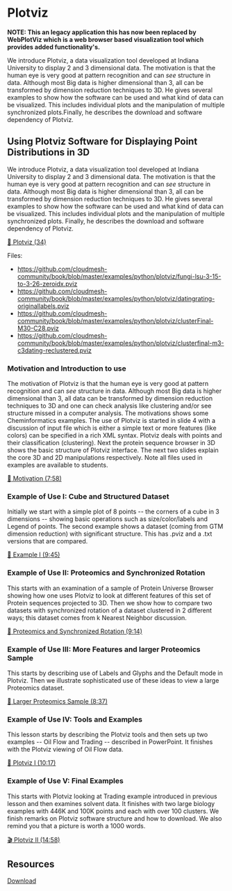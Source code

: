 # Plotviz


**NOTE: This an legacy application this has now been replaced by WebPlotViz
which is a web browser based visualization tool which provides added
functionality's.**

We introduce Plotviz, a data visualization tool developed at Indiana
University to display 2 and 3 dimensional data. The motivation is that
the human eye is very good at pattern recognition and can *see*
structure in data. Although most Big data is higher dimensional than 3,
all can be transformed by dimension reduction techniques to 3D. He gives
several examples to show how the software can be used and what kind of
data can be visualized. This includes individual plots and the
manipulation of multiple synchronized plots.Finally, he describes the
download and software dependency of Plotviz.

## Using Plotviz Software for Displaying Point Distributions in 3D

We introduce Plotviz, a data visualization tool developed at Indiana
University to display 2 and 3 dimensional data. The motivation is that
the human eye is very good at pattern recognition and can *see*
structure in data. Although most Big data is higher dimensional than 3,
all can be transformed by dimension reduction techniques to 3D. He gives
several examples to show how the software can be used and what kind of
data can be visualized. This includes individual plots and the
manipulation of multiple synchronized plots. Finally, he describes the
download and software dependency of Plotviz.

[:scroll: Plotviz (34)](https://iu.app.box.com/s/jypomnrz755xgps5e6iw)

Files:

- <https://github.com/cloudmesh-community/book/blob/master/examples/python/plotviz/fungi-lsu-3-15-to-3-26-zeroidx.pviz>
- <https://github.com/cloudmesh-community/book/blob/master/examples/python/plotviz/datingrating-originallabels.pviz>
- <https://github.com/cloudmesh-community/book/blob/master/examples/python/plotviz/clusterFinal-M30-C28.pviz>
- <https://github.com/cloudmesh-community/book/blob/master/examples/python/plotviz/clusterfinal-m3-c3dating-reclustered.pviz>

### Motivation and Introduction to use

The motivation of Plotviz is that the human eye is very good at pattern
recognition and can *see* structure in data. Although most Big data is
higher dimensional than 3, all data can be transformed by dimension
reduction techniques to 3D and one can check analysis like clustering
and/or see structure missed in a computer analysis. The motivations
shows some Cheminformatics examples. The use of Plotviz is started in
slide 4 with a discussion of input file which is either a simple text or
more features (like colors) can be specified in a rich XML syntax.
Plotviz deals with points and their classification (clustering). Next
the protein sequence browser in 3D shows the basic structure of Plotviz
interface. The next two slides explain the core 3D and 2D manipulations
respectively. Note all files used in examples are available to students.

[:scroll: Motivation (7:58)](<http://youtu.be/4aQlCmQ1jfY>)

### Example of Use I: Cube and Structured Dataset

Initially we start with a simple plot of 8 points -- the corners of a
cube in 3 dimensions -- showing basic operations such as
size/color/labels and Legend of points. The second example shows a
dataset (coming from GTM dimension reduction) with significant
structure. This has .pviz and a .txt versions that are compared.

[:scroll: Example I (9:45)](http://youtu.be/nCTT5mI_j_Q)

### Example of Use II: Proteomics and Synchronized Rotation

This starts with an examination of a sample of Protein Universe Browser
showing how one uses Plotviz to look at different features of this set
of Protein sequences projected to 3D. Then we show how to compare two
datasets with synchronized rotation of a dataset clustered in 2
different ways; this dataset comes from k Nearest Neighbor discussion.

[:scroll: Proteomics and Synchronized Rotation (9:14)](http://youtu.be/lDbIhnLrNkk)

### Example of Use III: More Features and larger Proteomics Sample

This starts by describing use of Labels and Glyphs and the Default mode
in Plotviz. Then we illustrate sophisticated use of these ideas to view
a large Proteomics dataset.

[:scroll: Larger Proteomics Sample (8:37)](<http://youtu.be/KBkUW_QNSvs>)

### Example of Use IV: Tools and Examples

This lesson starts by describing the Plotviz tools and then sets up two
examples -- Oil Flow and Trading -- described in PowerPoint. It finishes
with the Plotviz viewing of Oil Flow data.

[:scroll: Plotviz I (10:17)](<http://youtu.be/zp_709imR40>)

### Example of Use V: Final Examples

This starts with Plotviz looking at Trading example introduced in
previous lesson and then examines solvent data. It finishes with two
large biology examples with 446K and 100K points and each with over 100
clusters. We finish remarks on Plotviz software structure and how to
download. We also remind you that a picture is worth a 1000 words.

[:clapper: Plotviz II (14:58)](http://youtu.be/FKoCfTJ_cDM)

## Resources

[Download](http://salsahpc.indiana.edu/pviz3/)
